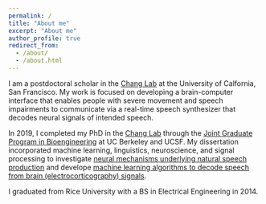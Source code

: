 ```yaml
---
permalink: /
title: "About me"
excerpt: "About me"
author_profile: true
redirect_from: 
  - /about/
  - /about.html
---
```


I am a postdoctoral scholar in the [Chang Lab](http://changlab.ucsf.edu/) at the University of Calfornia, San Francisco. My work is focused on developing a brain-computer interface that enables people with severe movement and speech impairments to communicate via a real-time speech synthesizer that decodes neural signals of intended speech.

In 2019, I completed my PhD in the [Chang Lab](http://changlab.ucsf.edu/) through the [Joint Graduate Program in Bioengineering](http://bioegrad.berkley.edu) at UC Berkeley and UCSF. My dissertation incorporated machine learning, linguistics, neuroscience, and signal
                            processing to investigate [neural mechanisms underlying natural speech production](https://www.ucsf.edu/news/2018/05/410606/study-reveals-brain-activity-patterns-underlying-fluent-speech) and develope [machine
                                learning algorithms to decode speech from brain
                                (electrocorticography)
                                signals](https://www.ucsf.edu/news/2019/04/414296/synthetic-speech-generated-brain-recordings).
                                
I graduated from Rice University with a BS in Electrical Engineering in 2014.
